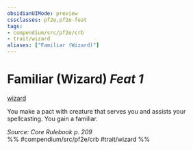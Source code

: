 ```yaml
---
obsidianUIMode: preview
cssclasses: pf2e,pf2e-feat
tags:
- compendium/src/pf2e/crb
- trait/wizard
aliases: ["Familiar (Wizard)"]
---
```

# Familiar (Wizard)  *Feat 1*  
[wizard](rules/traits/wizard.md "Wizard Class Trait")  


You make a pact with creature that serves you and assists your spellcasting. You gain a familiar.

*Source: Core Rulebook p. 209*  
%% #compendium/src/pf2e/crb #trait/wizard %%